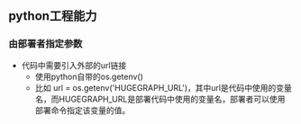 ## python工程能力

### 由部署者指定参数

+ 代码中需要引入外部的url链接
  + 使用python自带的os.getenv()
  + 比如 url = os.getenv('HUGEGRAPH_URL')，其中url是代码中使用的变量名，而HUGEGRAPH_URL是部署代码中使用的变量名，部署者可以使用部署命令指定该变量的值。